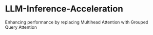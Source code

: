 # LLM-Inference-Acceleration
Enhancing performance by replacing Multihead Attention with Grouped Query Attention
